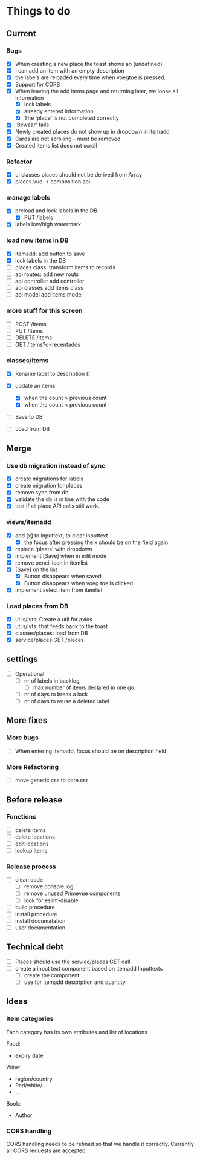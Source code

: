 # Things to do

## Current

### Bugs

- [x] When creating a new place the toast shows an (undefined)
- [x] I can add an item with an empty description
- [x] the labels are reloaded every time when voegtoe is pressed.
- [x] Support for CORS
- [x] When leaving the add items page and returning later, we loose all information
  - [x] lock labels
  - [x] already entered information
  - [x] The 'place' is not completed correctly
- [x] 'Bewaar' fails
- [x] Newly created places do not show up in dropdown in itemadd
- [x] Cards are not scrolling - must be removed
- [x] Created items list does not scroll

### Refactor

- [x] ui classes places should not be derived from Array
- [x] places.vue -> composition api

### manage labels

- [x] preload and lock labels in the DB.
  - [x] PUT /labels
- [x] labels low/high watermark

### load new items in DB

- [x] itemadd: add button to save
- [x] lock labels in the DB
- [ ] places class: transform items to records
- [ ] api routes: add new routs
- [ ] api controller add controller
- [ ] api classes add items class
- [ ] api model add items model

### more stuff for this screen

- [ ] POST /items
- [ ] PUT /items
- [ ] DELETE /items
- [ ] GET /items?q=recentadds

### classes/items

- [x] Rename label to description ()
- [x] update an items

  - [x] when the count > previous count
  - [x] when the count < previous count
- [ ] Save to DB
- [ ] Load from DB

## Merge

### Use db migration instead of sync

- [x] create migrations for labels
- [x] create migration for places
- [x] remove sync from db.
- [x] validate the db is in line with the code
- [x] test if all place API calls still work.

### views/itemadd

- [x] add [x] to inputtext, to clear inputtext
  - [x] the focus after pressing the x should be on the field again
- [x] replace 'plaats' with dropdown
- [x] implement [Save] when in edit mode
- [x] remove pencil icon in itemlist
- [x] [Save] on the list
  - [x] Button disappears when saved
  - [x] Button disappears when voeg toe is clicked
- [x] implement select item from itemlist

### Load places from DB

- [x] utils/ivts: Create a util for axios
- [x] utils/ivts: that feeds back to the toast
- [x] classes/places: load from DB
- [x] service/places:GET /places

## settings

- [ ] Operational
  - [ ] nr of labels in backlog
    - [ ] max number of items declared in one go.
  - [ ] nr of days to break a lock
  - [ ] nr of days to reuse a deleted label

## More fixes

### More bugs

- [ ] When entering itemadd, focus should be on description field

### More Refactoring

- [ ] move generic css to core.css

## Before release

### Functions

- [ ] delete items
- [ ] delete locations
- [ ] edit locations
- [ ] lookup items

### Release process

- [ ] clean code
  - [ ] remove console.log
  - [ ] remove unused Primevue components
  - [ ] look for eslint-disable
- [ ] build procedure
- [ ] install procedure
- [ ] install documatation
- [ ] user documentation

## Technical debt

- [ ] Places should use the service/places GET call.
- [ ] create a input text component based on itemadd Inputtexts
  - [ ] create the component
  - [ ] use for itemadd description and quantity

## Ideas

### Item categories

Each category has its own attributes and list of locations

Food:

- expiry date
  
Wine:

- region/country
- Red/white/...
- ...

Book:

- Author

### CORS handling

CORS handling needs to be refined so that we handle it correctly. Currently all CORS requests are accepted.
